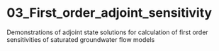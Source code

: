 # 03_First_order_adjoint_sensitivity
Demonstrations of adjoint state solutions for calculation of first order sensitivities of saturated groundwater flow models
